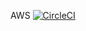 AWS
[![CircleCI](https://circleci.com/gh/manoni-logistics/SimpleVMservice.svg?style=svg)](https://circleci.com/gh/manoni-logistics/SimpleVMservice)
